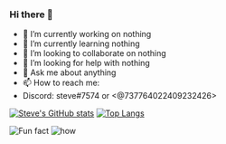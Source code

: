 ### Hi there 👋

- 🔭 I’m currently working on nothing
- 🌱 I’m currently learning nothing
- 👯 I’m looking to collaborate on nothing
- 🤔 I’m looking for help with nothing
- 💬 Ask me about anything
- 📫 How to reach me:
- Discord: steve#7574 or <@737764022409232426>

[![Steve's GitHub stats](https://github-readme-stats.vercel.app/api?username=SpazElectro&theme=radical)](https://github.com/anuraghazra/github-readme-stats)
[![Top Langs](https://github-readme-stats.vercel.app/api/top-langs/?username=SpazElectro&theme=radical)](https://github.com/anuraghazra/github-readme-stats)

![Fun fact](https://www.demirramon.com/gen/undertale_text_box.png?text=i%20like%20python%20and%20c%23&box=undertale&boxcolor=ffffff&character=undertale-napstablook&expression=headset&charcolor=ffffff&font=determination&asterisk=ffffff&mode=regular)
![how](https://www.demirramon.com/gen/undertale_text_box.png?text=how%20is%20python%20my%20most%20used%20language&box=undertale&boxcolor=ffffff&character=undertale-napstablook&expression=dapperblook&charcolor=ffffff&font=determination&asterisk=ffffff&small=true&mode=regular)
